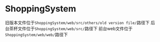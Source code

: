 # ShoppingSystem
旧版本文件位于`ShoppingSystem/web/src/others/old version file/`路径下
后台茶杯文件位于`ShoppingSystem/web/src/`路径下
前台web文件位于`ShoppingSystem/web/web/`路径下
